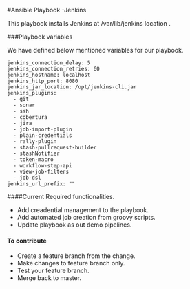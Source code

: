 #Ansible Playbook -Jenkins


This playbook installs Jenkins  at /var/lib/jenkins location .


###Playbook variables

We have defined below mentioned variables for our playbook.


```
jenkins_connection_delay: 5
jenkins_connection_retries: 60
jenkins_hostname: localhost
jenkins_http_port: 8080
jenkins_jar_location: /opt/jenkins-cli.jar
jenkins_plugins:
  - git
  - sonar
  - ssh
  - cobertura
  - jira
  - job-import-plugin
  - plain-credentials
  - rally-plugin
  - stash-pullrequest-builder
  - stashNotifier
  - token-macro
  - workflow-step-api
  - view-job-filters
  - job-dsl
jenkins_url_prefix: ""

```

####Current Required functionalities.
- Add creadential management to the playbook.
- Add  automated job creation from groovy scripts.
- Update  playbook as out  demo pipelines.

#### To contribute

- Create a feature branch from the change.
- Make changes to feature branch only.
- Test your feature branch.
- Merge back to master.